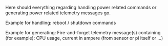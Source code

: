 Here should everything regarding handling power related commands or generating
power related telemetry messages go.

Example for handling:
reboot / shutdown commands

Example for generating:
Fire-and-forget telemetry message(s) containing (for example):
CPU usage, current in ampere (from sensor or pi itself or ...)